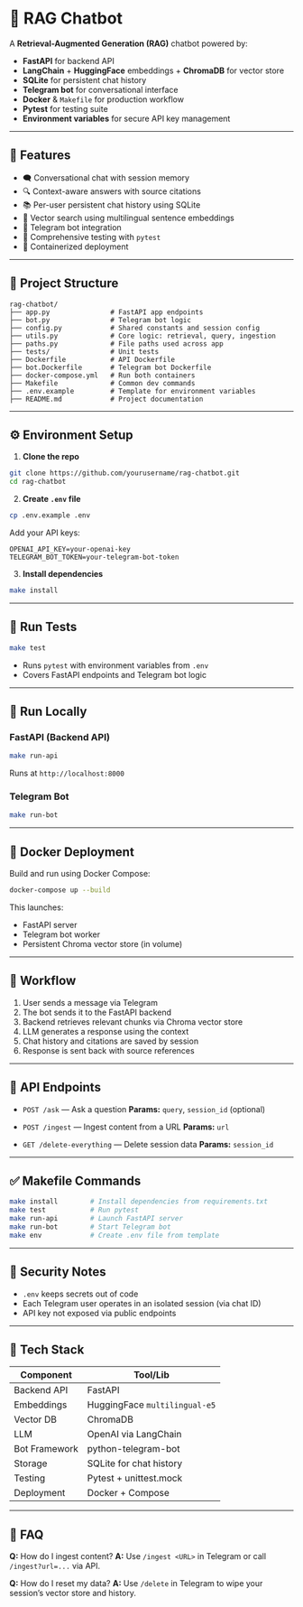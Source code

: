# 🧠 RAG Chatbot

A **Retrieval-Augmented Generation (RAG)** chatbot powered by:

- **FastAPI** for backend API
- **LangChain** + **HuggingFace** embeddings + **ChromaDB** for vector store
- **SQLite** for persistent chat history
- **Telegram bot** for conversational interface
- **Docker** & `Makefile` for production workflow
- **Pytest** for testing suite
- **Environment variables** for secure API key management

---

## 🚀 Features

- 🗨️ Conversational chat with session memory
- 🔍 Context-aware answers with source citations
- 📚 Per-user persistent chat history using SQLite
- 🧠 Vector search using multilingual sentence embeddings
- 🤖 Telegram bot integration
- 🧪 Comprehensive testing with `pytest`
- 🐳 Containerized deployment

---

## 📁 Project Structure

```
rag-chatbot/
├── app.py               # FastAPI app endpoints
├── bot.py               # Telegram bot logic
├── config.py            # Shared constants and session config
├── utils.py             # Core logic: retrieval, query, ingestion
├── paths.py             # File paths used across app
├── tests/               # Unit tests
├── Dockerfile           # API Dockerfile
├── bot.Dockerfile       # Telegram bot Dockerfile
├── docker-compose.yml   # Run both containers
├── Makefile             # Common dev commands
├── .env.example         # Template for environment variables
├── README.md            # Project documentation

````

---

## ⚙️ Environment Setup

1. **Clone the repo**

```bash
git clone https://github.com/yourusername/rag-chatbot.git
cd rag-chatbot
````

2. **Create `.env` file**

```bash
cp .env.example .env
```

Add your API keys:

```env
OPENAI_API_KEY=your-openai-key
TELEGRAM_BOT_TOKEN=your-telegram-bot-token
```

3. **Install dependencies**

```bash
make install
```

---

## 🧪 Run Tests

```bash
make test
```

* Runs `pytest` with environment variables from `.env`
* Covers FastAPI endpoints and Telegram bot logic

---

## 🚀 Run Locally

### FastAPI (Backend API)

```bash
make run-api
```

Runs at `http://localhost:8000`

### Telegram Bot

```bash
make run-bot
```

---

## 🐳 Docker Deployment

Build and run using Docker Compose:

```bash
docker-compose up --build
```

This launches:

* FastAPI server
* Telegram bot worker
* Persistent Chroma vector store (in volume)

---

## 🧠 Workflow

1. User sends a message via Telegram
2. The bot sends it to the FastAPI backend
3. Backend retrieves relevant chunks via Chroma vector store
4. LLM generates a response using the context
5. Chat history and citations are saved by session
6. Response is sent back with source references

---

## 📡 API Endpoints

* `POST /ask` — Ask a question
  **Params:** `query`, `session_id` (optional)

* `POST /ingest` — Ingest content from a URL
  **Params:** `url`

* `GET /delete-everything` — Delete session data
  **Params:** `session_id`

---

## ✅ Makefile Commands

```bash
make install        # Install dependencies from requirements.txt
make test           # Run pytest
make run-api        # Launch FastAPI server
make run-bot        # Start Telegram bot
make env            # Create .env file from template
```

---

## 🔐 Security Notes

* `.env` keeps secrets out of code
* Each Telegram user operates in an isolated session (via chat ID)
* API key not exposed via public endpoints

---

## 🧰 Tech Stack

| Component     | Tool/Lib                      |
| ------------- | ----------------------------- |
| Backend API   | FastAPI                       |
| Embeddings    | HuggingFace `multilingual-e5` |
| Vector DB     | ChromaDB                      |
| LLM           | OpenAI via LangChain          |
| Bot Framework | python-telegram-bot           |
| Storage       | SQLite for chat history       |
| Testing       | Pytest + unittest.mock        |
| Deployment    | Docker + Compose              |

---

## 🙋 FAQ

**Q:** How do I ingest content?
**A:** Use `/ingest <URL>` in Telegram or call `/ingest?url=...` via API.

**Q:** How do I reset my data?
**A:** Use `/delete` in Telegram to wipe your session’s vector store and history.

